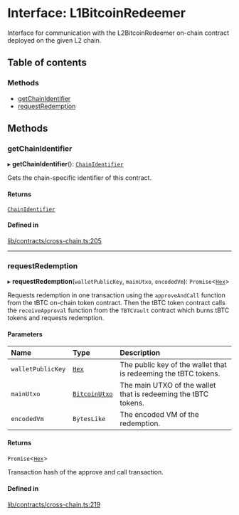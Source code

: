 # Interface: L1BitcoinRedeemer

Interface for communication with the L2BitcoinRedeemer on-chain contract
deployed on the given L2 chain.

## Table of contents

### Methods

- [getChainIdentifier](L1BitcoinRedeemer.md#getchainidentifier)
- [requestRedemption](L1BitcoinRedeemer.md#requestredemption)

## Methods

### getChainIdentifier

▸ **getChainIdentifier**(): [`ChainIdentifier`](ChainIdentifier.md)

Gets the chain-specific identifier of this contract.

#### Returns

[`ChainIdentifier`](ChainIdentifier.md)

#### Defined in

[lib/contracts/cross-chain.ts:205](https://github.com/jose-blockchain/tbtc-v2/blob/main/typescript/src/lib/contracts/cross-chain.ts#L205)

___

### requestRedemption

▸ **requestRedemption**(`walletPublicKey`, `mainUtxo`, `encodedVm`): `Promise`\<[`Hex`](../classes/Hex.md)\>

Requests redemption in one transaction using the `approveAndCall` function
from the tBTC on-chain token contract. Then the tBTC token contract calls
the `receiveApproval` function from the `TBTCVault` contract which burns
tBTC tokens and requests redemption.

#### Parameters

| Name | Type | Description |
| :------ | :------ | :------ |
| `walletPublicKey` | [`Hex`](../classes/Hex.md) | The public key of the wallet that is redeeming the tBTC tokens. |
| `mainUtxo` | [`BitcoinUtxo`](../README.md#bitcoinutxo) | The main UTXO of the wallet that is redeeming the tBTC tokens. |
| `encodedVm` | `BytesLike` | The encoded VM of the redemption. |

#### Returns

`Promise`\<[`Hex`](../classes/Hex.md)\>

Transaction hash of the approve and call transaction.

#### Defined in

[lib/contracts/cross-chain.ts:219](https://github.com/jose-blockchain/tbtc-v2/blob/main/typescript/src/lib/contracts/cross-chain.ts#L219)
